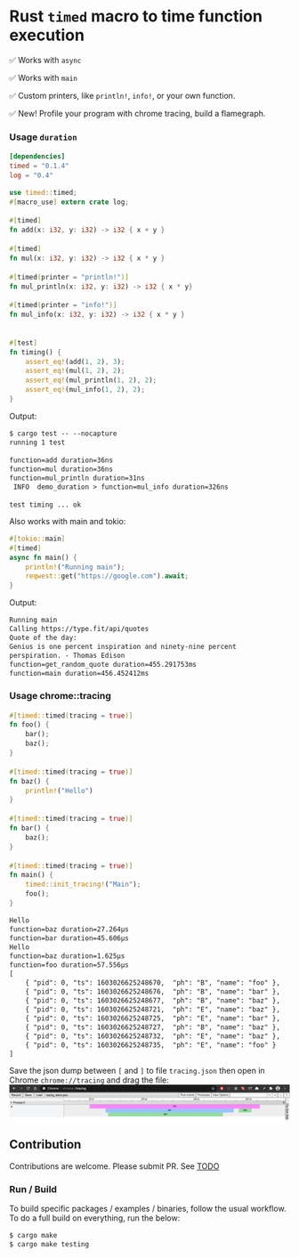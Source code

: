 # Rust `timed` macro to time function execution

✅ Works with `async`

✅ Works with `main`

✅ Custom printers, like `println!`, `info!`, or your own function.

✅ New! Profile your program with chrome tracing, build a flamegraph.

### Usage `duration`

```toml
[dependencies]
timed = "0.1.4"
log = "0.4"
```

```rust
use timed::timed;
#[macro_use] extern crate log;

#[timed]
fn add(x: i32, y: i32) -> i32 { x + y }

#[timed]
fn mul(x: i32, y: i32) -> i32 { x * y }

#[timed(printer = "println!")]
fn mul_println(x: i32, y: i32) -> i32 { x * y}

#[timed(printer = "info!")]
fn mul_info(x: i32, y: i32) -> i32 { x * y }


#[test]
fn timing() {
    assert_eq!(add(1, 2), 3);
    assert_eq!(mul(1, 2), 2);
    assert_eq!(mul_println(1, 2), 2);
    assert_eq!(mul_info(1, 2), 2);
}
```


Output:

```
$ cargo test -- --nocapture
running 1 test

function=add duration=36ns
function=mul duration=36ns
function=mul_println duration=31ns
 INFO  demo_duration > function=mul_info duration=326ns

test timing ... ok
```

Also works with main and tokio:

```rust
#[tokio::main]
#[timed]
async fn main() {
    println!("Running main");
    reqwest::get("https://google.com").await;
}
```

Output:

```
Running main
Calling https://type.fit/api/quotes
Quote of the day: 
Genius is one percent inspiration and ninety-nine percent perspiration. - Thomas Edison
function=get_random_quote duration=455.291753ms
function=main duration=456.452412ms
```

### Usage chrome::tracing

```rust
#[timed::timed(tracing = true)]
fn foo() {
    bar();
    baz();
}

#[timed::timed(tracing = true)]
fn baz() {
    println!("Hello")
}

#[timed::timed(tracing = true)]
fn bar() {
    baz();
}

#[timed::timed(tracing = true)]
fn main() {
    timed::init_tracing!("Main");
    foo();
}

```

```shell script
Hello
function=baz duration=27.264µs
function=bar duration=45.606µs
Hello
function=baz duration=1.625µs
function=foo duration=57.556µs
[
    { "pid": 0, "ts": 1603026625248670,  "ph": "B", "name": "foo" },
    { "pid": 0, "ts": 1603026625248676,  "ph": "B", "name": "bar" },
    { "pid": 0, "ts": 1603026625248677,  "ph": "B", "name": "baz" },
    { "pid": 0, "ts": 1603026625248721,  "ph": "E", "name": "baz" },
    { "pid": 0, "ts": 1603026625248725,  "ph": "E", "name": "bar" },
    { "pid": 0, "ts": 1603026625248727,  "ph": "B", "name": "baz" },
    { "pid": 0, "ts": 1603026625248732,  "ph": "E", "name": "baz" },
    { "pid": 0, "ts": 1603026625248735,  "ph": "E", "name": "foo" }
]

```

Save the json dump between `[` and `]` to file `tracing.json` then open in Chrome `chrome://tracing` and drag the file:
<img src="docs/tracing_demo.png" />

## Contribution
Contributions are welcome. Please submit PR.
See [TODO](TODO.md)

### Run / Build

To build specific packages / examples / binaries, follow the usual workflow. To do a full build on everything, run the below:

```shell script
$ cargo make
$ cargo make testing
```